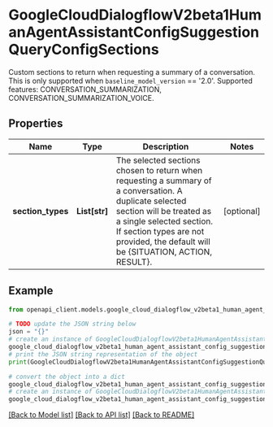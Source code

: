 # GoogleCloudDialogflowV2beta1HumanAgentAssistantConfigSuggestionQueryConfigSections

Custom sections to return when requesting a summary of a conversation. This is only supported when `baseline_model_version` == '2.0'. Supported features: CONVERSATION_SUMMARIZATION, CONVERSATION_SUMMARIZATION_VOICE.

## Properties

Name | Type | Description | Notes
------------ | ------------- | ------------- | -------------
**section_types** | **List[str]** | The selected sections chosen to return when requesting a summary of a conversation. A duplicate selected section will be treated as a single selected section. If section types are not provided, the default will be {SITUATION, ACTION, RESULT}. | [optional] 

## Example

```python
from openapi_client.models.google_cloud_dialogflow_v2beta1_human_agent_assistant_config_suggestion_query_config_sections import GoogleCloudDialogflowV2beta1HumanAgentAssistantConfigSuggestionQueryConfigSections

# TODO update the JSON string below
json = "{}"
# create an instance of GoogleCloudDialogflowV2beta1HumanAgentAssistantConfigSuggestionQueryConfigSections from a JSON string
google_cloud_dialogflow_v2beta1_human_agent_assistant_config_suggestion_query_config_sections_instance = GoogleCloudDialogflowV2beta1HumanAgentAssistantConfigSuggestionQueryConfigSections.from_json(json)
# print the JSON string representation of the object
print(GoogleCloudDialogflowV2beta1HumanAgentAssistantConfigSuggestionQueryConfigSections.to_json())

# convert the object into a dict
google_cloud_dialogflow_v2beta1_human_agent_assistant_config_suggestion_query_config_sections_dict = google_cloud_dialogflow_v2beta1_human_agent_assistant_config_suggestion_query_config_sections_instance.to_dict()
# create an instance of GoogleCloudDialogflowV2beta1HumanAgentAssistantConfigSuggestionQueryConfigSections from a dict
google_cloud_dialogflow_v2beta1_human_agent_assistant_config_suggestion_query_config_sections_from_dict = GoogleCloudDialogflowV2beta1HumanAgentAssistantConfigSuggestionQueryConfigSections.from_dict(google_cloud_dialogflow_v2beta1_human_agent_assistant_config_suggestion_query_config_sections_dict)
```
[[Back to Model list]](../README.md#documentation-for-models) [[Back to API list]](../README.md#documentation-for-api-endpoints) [[Back to README]](../README.md)


